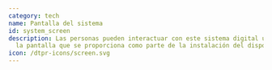 ```yaml
---
category: tech
name: Pantalla del sistema
id: system_screen
description: Las personas pueden interactuar con este sistema digital utilizando
  la pantalla que se proporciona como parte de la instalación del dispositivo.
icon: /dtpr-icons/screen.svg
---
```

